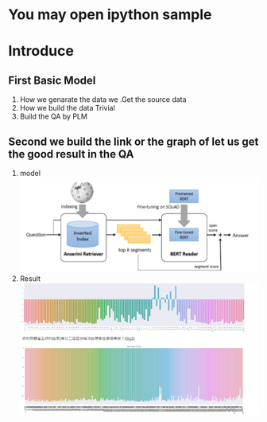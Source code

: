 # You may open ipython sample 
#  Introduce 
## First Basic Model
1. How we genarate the data we .Get the source data
2. How we build the data Trivial  
3. Build the QA by PLM
## Second we build the link or the graph of let us get the good result in the QA
1. model
![img](./fig/model.jpg)
2. Result
![img](./fig/VIS.jpg)
